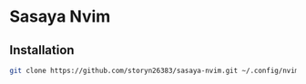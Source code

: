 # Sasaya Nvim

## Installation

```bash
git clone https://github.com/storyn26383/sasaya-nvim.git ~/.config/nvim
```
